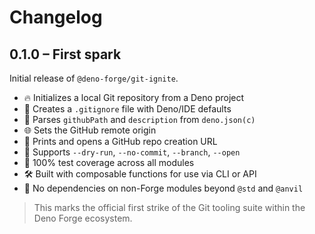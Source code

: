 # Changelog

## 0.1.0 – First spark

Initial release of `@deno-forge/git-ignite`.

- 🔥 Initializes a local Git repository from a Deno project
- 🧾 Creates a `.gitignore` file with Deno/IDE defaults
- 🪪 Parses `githubPath` and `description` from `deno.json(c)`
- 🌐 Sets the GitHub remote origin
- 🧭 Prints and opens a GitHub repo creation URL
- 🔧 Supports `--dry-run`, `--no-commit`, `--branch`, `--open`
- 🧪 100% test coverage across all modules
- 🛠️ Built with composable functions for use via CLI or API
- 💚 No dependencies on non-Forge modules beyond `@std` and `@anvil`

> This marks the official first strike of the Git tooling suite within the Deno Forge ecosystem.

